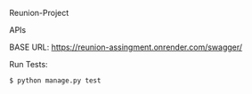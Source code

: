 Reunion-Project

APIs

BASE URL: https://reunion-assingment.onrender.com/swagger/

Run Tests:
    
    $ python manage.py test
